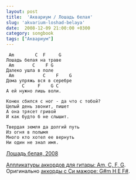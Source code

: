 ```yaml
---
layout: post
title:  'Аквариум / Лошадь белая'
slug: 'akvarium-loshad-belaya'
date:  2008-12-09 21:00:00 +0300
category: songbook
tags: ["Аквариум"]
---
```


     Am        C  F     G
    Лошадь белая на траве
     Am       C    F G
    Далеко ушла в поле
     Am           C    F    G
    Дома упряжь вся в серебре
          C     F    G C
    А ей нужно лишь воли.

    Конюх сбился с ног - да что с тобой?
    Целый день звонит, пишет
    А она трясет гривой
    И как будто б не слышит.

    Твердая земля да долгий путь
    Из огня в полымя
    Много кто хотел ее вернуть
    Ни один не знал имя.

[Лошадь белая, 2008](http://aquarium.ru/discography/white_horse.html)

[Аппликатуры аккордов для гитары: Am, C, F, G](http://guitar-chords-chart.net/#Am,C,F,G).  
Оригинально [аккорды с Си мажоре: G#m H E F#](http://guitar-chords-chart.net/#Gdm,H,E,Fd).

